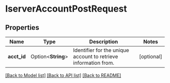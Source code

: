 # IserverAccountPostRequest

## Properties

Name | Type | Description | Notes
------------ | ------------- | ------------- | -------------
**acct_id** | Option<**String**> | Identifier for the unique account to retrieve information from. | [optional]

[[Back to Model list]](../README.md#documentation-for-models) [[Back to API list]](../README.md#documentation-for-api-endpoints) [[Back to README]](../README.md)


